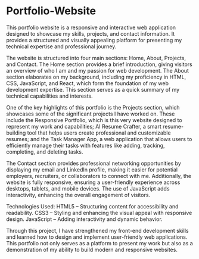 # Portfolio-Website

This portfolio website is a responsive and interactive web application designed to showcase my skills, projects, and contact information. It provides a structured and visually appealing platform for presenting my technical expertise and professional journey.

The website is structured into four main sections: Home, About, Projects, and Contact. The Home section provides a brief introduction, giving visitors an overview of who I am and my passion for web development. The About section elaborates on my background, including my proficiency in HTML, CSS, JavaScript, and React, which form the foundation of my web development expertise. This section serves as a quick summary of my technical capabilities and interests.

One of the key highlights of this portfolio is the Projects section, which showcases some of the significant projects I have worked on. These include the Responsive Portfolio, which is this very website designed to represent my work and capabilities; AI Resume Crafter, a smart resume-building tool that helps users create professional and customizable resumes; and the Task Manager App, a web application that allows users to efficiently manage their tasks with features like adding, tracking, completing, and deleting tasks.

The Contact section provides professional networking opportunities by displaying my email and LinkedIn profile, making it easier for potential employers, recruiters, or collaborators to connect with me. Additionally, the website is fully responsive, ensuring a user-friendly experience across desktops, tablets, and mobile devices. The use of JavaScript adds interactivity, enhancing the overall engagement of visitors.

Technologies Used:
HTML5 – Structuring content for accessibility and readability.
CSS3 – Styling and enhancing the visual appeal with responsive design.
JavaScript – Adding interactivity and dynamic behavior.

Through this project, I have strengthened my front-end development skills and learned how to design and implement user-friendly web applications. This portfolio not only serves as a platform to present my work but also as a demonstration of my ability to build modern and responsive websites.
